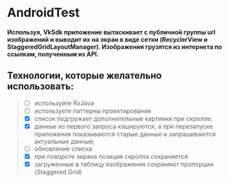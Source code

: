 # AndroidTest
  #### Используя,  VkSdk  приложение вытаскивает с публичной группы url изображений и выводит их на экран в виде сетки (RecyclerView и StaggeredGridLayoutManager). Изображения грузятся из интернета по ссылкам, полученным из API.
 

## Технологии, которые желательно использовать:
> - [ ] используйте RxJava
> - [ ]   используете паттерны проектирования
> - [x]  список подгружает дополнительные картинки при скролле;
> - [x]  данные из первого запроса кэшируются, а при перезапуске приложения показываются старые данные и запрашиваются актуальные данные;
> - [ ]  обновление списка
> - [x]  при повороте экрана позиция скролла сохраняется
> - [x]  загруженные в таблицу изображения сохраняют пропорции (Staggered Grid)
